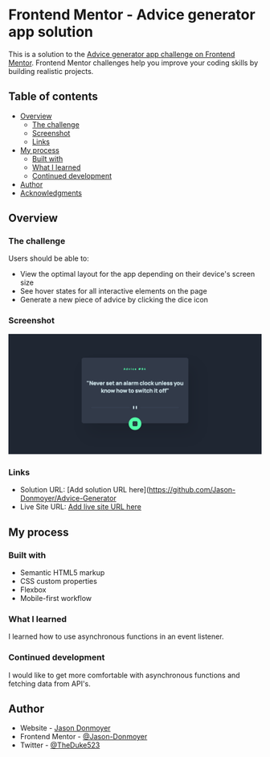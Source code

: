 # Frontend Mentor - Advice generator app solution

This is a solution to the [Advice generator app challenge on Frontend Mentor](https://www.frontendmentor.io/challenges/advice-generator-app-QdUG-13db). Frontend Mentor challenges help you improve your coding skills by building realistic projects.

## Table of contents

- [Overview](#overview)
  - [The challenge](#the-challenge)
  - [Screenshot](#screenshot)
  - [Links](#links)
- [My process](#my-process)
  - [Built with](#built-with)
  - [What I learned](#what-i-learned)
  - [Continued development](#continued-development)
- [Author](#author)
- [Acknowledgments](#acknowledgments)

## Overview

### The challenge

Users should be able to:

- View the optimal layout for the app depending on their device's screen size
- See hover states for all interactive elements on the page
- Generate a new piece of advice by clicking the dice icon

### Screenshot

![](./images/screenshot.png)

### Links

- Solution URL: [Add solution URL here](https://github.com/Jason-Donmoyer/Advice-Generator
- Live Site URL: [Add live site URL here](https://jason-donmoyer.github.io/Advice-Generator/)

## My process

### Built with

- Semantic HTML5 markup
- CSS custom properties
- Flexbox
- Mobile-first workflow

### What I learned

I learned how to use asynchronous functions in an event listener.

### Continued development

I would like to get more comfortable with asynchronous functions and fetching data from API's.

## Author

- Website - [Jason Donmoyer](https://jason-donmoyer.github.io/J_Donmoyer_FL_Portfolio/)
- Frontend Mentor - [@Jason-Donmoyer](https://www.frontendmentor.io/profile/Jason-Donmoyer)
- Twitter - [@TheDuke523](https://twitter.com/TheDuke523)
